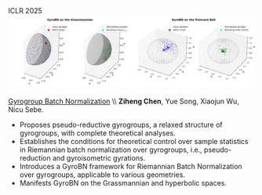 <div class='paper-box'>
    <div class='paper-box-image' style="display: flex; justify-content: center; align-items: center;">
        <div>
            <div class="badge">ICLR 2025</div>
            <img src='images/paper_images/GyroBN_vis_grass_poincare.png' alt="sym" width="100%">
        </div>
    </div>
    <div class='paper-box-text' markdown="1">
    
[Gyrogroup Batch Normalization](https://openreview.net/forum?id=d1NWq4PjJW&referrer=%5BAuthor%20Console%5D(%2Fgroup%3Fid%3DICLR.cc%2F2025%2FConference%2FAuthors%23your-submissions)) \\
**Ziheng Chen**, Yue Song, Xiaojun Wu, Nicu Sebe.
- Proposes pseudo-reductive gyrogroups, a relaxed structure of gyrogroups, with complete theoretical analyses.   
- Establishes the conditions for theoretical control over sample statistics in Riemannian batch normalization over gyrogroups, i.e., pseudo-reduction and gyroisometric gyrations. 
- Introduces a GyroBN framework for Riemannian Batch Normalization over gyrogroups, applicable to various geometries.  
- Manifests GyroBN on the Grassmannian and hyperbolic spaces.

</div>
</div>